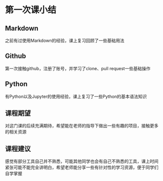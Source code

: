 ﻿# 第一次课小结

## Markdown
之前有过使用Markdown的经验，课上复习回顾了一些基础用法
## Github
第一次接触github，注册了账号，并学习了clone、pull request一些基础操作
## Python
有Python以及Jupyter的使用经验，课上复习了一些Python的基本语法知识
## 课程期望
对这门课的后续充满期待，希望能在老师的指导下做出一些有趣的项目，接触更多的相关资源
## 课程建议
感觉有部分工具自己并不熟悉，可能其他同学也会有自己不熟悉的工具，课上时间紧张可能不能完全讲明白，希望老师能分享一些有针对性的学习资源，便于同学们自学掌握